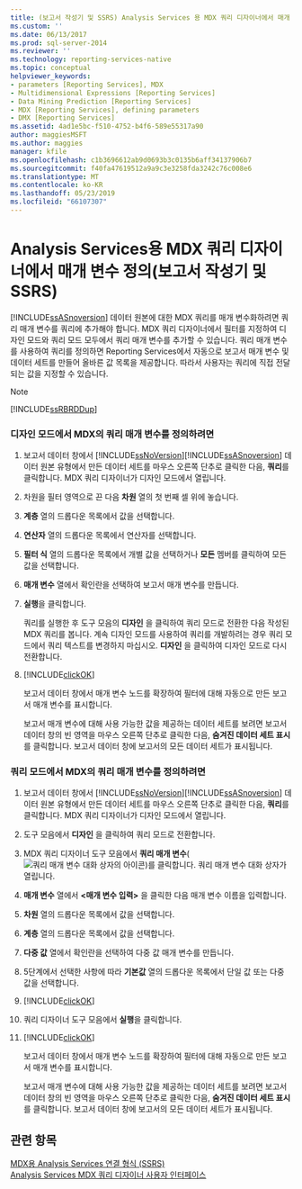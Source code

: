 ```yaml
---
title: (보고서 작성기 및 SSRS) Analysis Services 용 MDX 쿼리 디자이너에서 매개 변수를 정의 합니다. | Microsoft Docs
ms.custom: ''
ms.date: 06/13/2017
ms.prod: sql-server-2014
ms.reviewer: ''
ms.technology: reporting-services-native
ms.topic: conceptual
helpviewer_keywords:
- parameters [Reporting Services], MDX
- Multidimensional Expressions [Reporting Services]
- Data Mining Prediction [Reporting Services]
- MDX [Reporting Services], defining parameters
- DMX [Reporting Services]
ms.assetid: 4ad1e5bc-f510-4752-b4f6-589e55317a90
author: maggiesMSFT
ms.author: maggies
manager: kfile
ms.openlocfilehash: c1b3696612ab9d0693b3c0135b6aff34137906b7
ms.sourcegitcommit: f40fa47619512a9a9c3e3258fda3242c76c008e6
ms.translationtype: MT
ms.contentlocale: ko-KR
ms.lasthandoff: 05/23/2019
ms.locfileid: "66107307"
---
```

# <a name="define-parameters-in-the-mdx-query-designer-for-analysis-services-report-builder-and-ssrs"></a>Analysis Services용 MDX 쿼리 디자이너에서 매개 변수 정의(보고서 작성기 및 SSRS)
  [!INCLUDE[ssASnoversion](../../../includes/ssasnoversion-md.md)] 데이터 원본에 대한 MDX 쿼리를 매개 변수화하려면 쿼리 매개 변수를 쿼리에 추가해야 합니다. MDX 쿼리 디자이너에서 필터를 지정하여 디자인 모드와 쿼리 모드 모두에서 쿼리 매개 변수를 추가할 수 있습니다. 쿼리 매개 변수를 사용하여 쿼리를 정의하면 Reporting Services에서 자동으로 보고서 매개 변수 및 데이터 세트를 만들어 올바른 값 목록을 제공합니다. 따라서 사용자는 쿼리에 직접 전달되는 값을 지정할 수 있습니다.  
  
> [!NOTE]  
>  [!INCLUDE[ssRBRDDup](../../includes/ssrbrddup-md.md)]  
  
### <a name="to-define-a-query-parameter-in-mdx-in-design-mode"></a>디자인 모드에서 MDX의 쿼리 매개 변수를 정의하려면  
  
1.  보고서 데이터 창에서 [!INCLUDE[ssNoVersion](../../../includes/ssnoversion-md.md)][!INCLUDE[ssASnoversion](../../../includes/ssasnoversion-md.md)] 데이터 원본 유형에서 만든 데이터 세트를 마우스 오른쪽 단추로 클릭한 다음, **쿼리**를 클릭합니다. MDX 쿼리 디자이너가 디자인 모드에서 열립니다.  
  
2.  차원을 필터 영역으로 끈 다음 **차원** 열의 첫 번째 셀 위에 놓습니다.  
  
3.  **계층** 열의 드롭다운 목록에서 값을 선택합니다.  
  
4.  **연산자** 열의 드롭다운 목록에서 연산자를 선택합니다.  
  
5.  **필터 식** 열의 드롭다운 목록에서 개별 값을 선택하거나 **모든** 멤버를 클릭하여 모든 값을 선택합니다.  
  
6.  **매개 변수** 열에서 확인란을 선택하여 보고서 매개 변수를 만듭니다.  
  
7.  **실행**을 클릭합니다.  
  
     쿼리를 실행한 후 도구 모음의 **디자인** 을 클릭하여 쿼리 모드로 전환한 다음 작성된 MDX 쿼리를 봅니다. 계속 디자인 모드를 사용하여 쿼리를 개발하려는 경우 쿼리 모드에서 쿼리 텍스트를 변경하지 마십시오. **디자인** 을 클릭하여 디자인 모드로 다시 전환합니다.  
  
8.  [!INCLUDE[clickOK](../../../includes/clickok-md.md)]  
  
     보고서 데이터 창에서 매개 변수 노드를 확장하여 필터에 대해 자동으로 만든 보고서 매개 변수를 표시합니다.  
  
     보고서 매개 변수에 대해 사용 가능한 값을 제공하는 데이터 세트를 보려면 보고서 데이터 창의 빈 영역을 마우스 오른쪽 단추로 클릭한 다음, **숨겨진 데이터 세트 표시**를 클릭합니다. 보고서 데이터 창에 보고서의 모든 데이터 세트가 표시됩니다.  
  
### <a name="to-define-a-query-parameter-in-mdx-in-query-mode"></a>쿼리 모드에서 MDX의 쿼리 매개 변수를 정의하려면  
  
1.  보고서 데이터 창에서 [!INCLUDE[ssNoVersion](../../../includes/ssnoversion-md.md)][!INCLUDE[ssASnoversion](../../../includes/ssasnoversion-md.md)] 데이터 원본 유형에서 만든 데이터 세트를 마우스 오른쪽 단추로 클릭한 다음, **쿼리**를 클릭합니다. MDX 쿼리 디자이너가 디자인 모드에서 열립니다.  
  
2.  도구 모음에서 **디자인** 을 클릭하여 쿼리 모드로 전환합니다.  
  
3.  MDX 쿼리 디자이너 도구 모음에서 **쿼리 매개 변수**(![쿼리 매개 변수 대화 상자의 아이콘](../../analysis-services/media/iconqueryparameter.gif "쿼리 매개 변수 대화 상자의 아이콘"))를 클릭합니다. 쿼리 매개 변수 대화 상자가 열립니다.  
  
4.  **매개 변수** 열에서 **\<매개 변수 입력>** 을 클릭한 다음 매개 변수 이름을 입력합니다.  
  
5.  **차원** 열의 드롭다운 목록에서 값을 선택합니다.  
  
6.  **계층** 열의 드롭다운 목록에서 값을 선택합니다.  
  
7.  **다중 값** 열에서 확인란을 선택하여 다중 값 매개 변수를 만듭니다.  
  
8.  5단계에서 선택한 사항에 따라 **기본값** 열의 드롭다운 목록에서 단일 값 또는 다중 값을 선택합니다.  
  
9. [!INCLUDE[clickOK](../../../includes/clickok-md.md)]  
  
10. 쿼리 디자이너 도구 모음에서 **실행**을 클릭합니다.  
  
11. [!INCLUDE[clickOK](../../../includes/clickok-md.md)]  
  
     보고서 데이터 창에서 매개 변수 노드를 확장하여 필터에 대해 자동으로 만든 보고서 매개 변수를 표시합니다.  
  
     보고서 매개 변수에 대해 사용 가능한 값을 제공하는 데이터 세트를 보려면 보고서 데이터 창의 빈 영역을 마우스 오른쪽 단추로 클릭한 다음, **숨겨진 데이터 세트 표시**를 클릭합니다. 보고서 데이터 창에 보고서의 모든 데이터 세트가 표시됩니다.  
  
## <a name="see-also"></a>관련 항목  
 [MDX용 Analysis Services 연결 형식 &#40;SSRS&#41;](analysis-services-connection-type-for-mdx-ssrs.md)   
 [Analysis Services MDX 쿼리 디자이너 사용자 인터페이스](analysis-services-mdx-query-designer-user-interface.md)  
  
  
